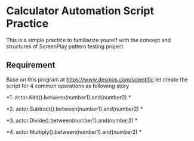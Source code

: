 # Calculator Automation Script Practice

This is a simple practice to familiarize yourelf with the concept and structures of ScreenPlay pattern testing project.

## Requirement

Base on this program at https://www.desmos.com/scientific let create the script for 4 common operations as following story

*1. actor.Add().between(number1).and(number2) *

*2. actor.Subtract().between(number1).and(number2) *

*3. actor.Divide().between(number1).and(number2) *

*4. actor.Multiply().between(number1).and(number2) *
